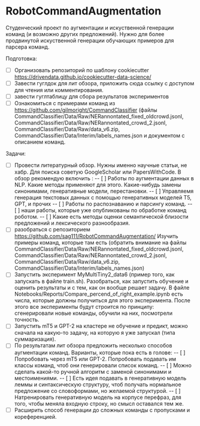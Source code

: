 # RobotCommandAugmentation
Студенческий проект по аугментации и искуственной генерации команд (и возможно других предложений).
Нужно для более продвинутой искуственной генерации обучающих примеров для парсера команд.

Подготовка:
- [ ] Организовать репозиторий по шаблону cookiecutter https://drivendata.github.io/cookiecutter-data-science/
- [ ] Завести гуглдок для лит обзора, приложить сюда ссылку с доступом для чтения или комментирования.
- [ ] завести гуглтаблицу для сбора результатов экспериментов
- [ ] Ознакомиться с примерами команд из https://github.com/gilmoright/CommandClassifier (файлы CommandClassifier/Data/Raw/NERannontated_fixed_oldcrowd.jsonl, CommandClassifier/Data/Raw/NERannontated_crowd_2.jsonl, CommandClassifier/Data/Raw/data_v6.zip, CommandClassifier/Data/Interim/labels_names.json и документом с описанием команд.

Задачи:
- [ ] Провести литературный обзор. Нужны именно научные статьи, не хабр. Для поиска советую GoogleScholar или PapersWithCode. В обзор рекомендую включить : 
  -- [ ] Работы по аугментации данных в NLP. Какие методы применяют для этого. Какие-нибудь замены синонимами, генеративные модели, перестановки.
  -- [ ] Управляемя генерация текстовых данных с помощью генеративных моделей T5, GPT, и прочих
  -- [ ] Работы по распознаванию и парсингу команд.
  -- [ ] наши работы, которые уже опубликованы по обработке команд роботом.
  -- [ ] Какие есть методы оценки семантической близости предложений и лексического разнообразия. 
- [ ] разобраться с репозиторием https://github.com/sag111/RobotCommandAugmentation/ Изучить примеры команд, которые там есть (обратить внимание на файлы CommandClassifier/Data/Raw/NERannontated_fixed_oldcrowd.jsonl, CommandClassifier/Data/Raw/NERannontated_crowd_2.jsonl, CommandClassifier/Data/Raw/data_v6.zip, CommandClassifier/Data/Interim/labels_names.json)
- [ ] Запустить эксперимент  MyMultiTiny2_data6 (пример того, как запускать в файле train.sh). Разобраться, как запустить обучение и оценить результаты и с тем, как он вообще решает задачу. В файле Notebooks/Reports/Compare_percend_of_right_example.ipynb есть числа, которые должны получиться для этого эксперимента. После этого все эксперименты будут строится по принципу: сгенерировали новые команды, обучили на них, посмотрели точность.
- [ ] Запустить mT5 и GPT-2 на кластере не обучение и предикт, можно сначала на какую-то задачу, на которую я уже запускал (типа суммаризация).
- [ ] По результатам лит обзора предложить несколько способов аугментации команд. Варианты, которые пока есть в голове:
  -- [ ] Попробовать через mT5 или GPT-2. Попробовать подавать им классы команд, чтоб они генерировали список команд.
  -- [ ] Можно сделать какой-то ручной алгоритм с заменой синонимами и местоимениями. 
  -- [ ] Есть идея подавать в генеративную модель леммы и синтаксическую структуру, чтоб получать нормальное предложение со словоформами, но желаемой структурой. 
  -- [ ] Натренировать генеративную модель на корпусе перефраз, для того, чтобы меняла входную строку, но смысл оставался тем же.
- [ ] Расширить способ генерации до сложных команды с пропусками и кореференцией.
